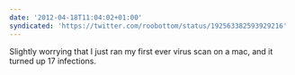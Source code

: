 ```yaml
---
date: '2012-04-18T11:04:02+01:00'
syndicated: 'https://twitter.com/roobottom/status/192563382593929216'
---
```

Slightly worrying that I just ran my first ever virus scan on a mac, and it turned up 17 infections.
